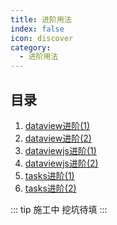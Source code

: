 ```yaml
---
title: 进阶用法
index: false
icon: discover
category:
  - 进阶用法
---
```

## 目录
1. [dataview进阶(1)](dataview进阶(1).md)
2. [dataview进阶(2)](dataview进阶(2).md)
3. [dataviewjs进阶(1)](dataviewjs进阶(1).md)
4. [dataviewjs进阶(2)](dataviewjs进阶(2).md)
5. [tasks进阶(1)](tasks进阶(1).md)
6. [tasks进阶(2)](tasks进阶(2).md)

::: tip 施工中
挖坑待填
:::